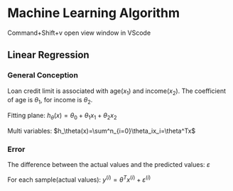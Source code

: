 # Machine Learning Algorithm
Command+Shift+v open view window in VScode


## Linear Regression
### **General Conception**
Loan credit limit is associated with age($x_1$) and income($x_2$). The coefficient of age is $\theta_1$, for income is $\theta_2$.

Fitting plane: $h_\theta(x)=\theta_0+\theta_1x_1+\theta_2x_2$

Multi variables: $h_\theta(x)=\sum^n_{i=0}\theta_ix_i=\theta^Tx$

### **Error**
The difference between the actual values and the predicted values: $\varepsilon$

For each sample(actual values): $y^{(i)}=\theta^Tx^{(i)}+\varepsilon^{(i)}$
